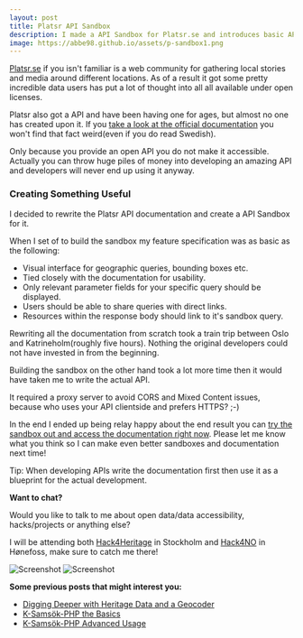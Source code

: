 ```yaml
---
layout: post
title: Platsr API Sandbox
description: I made a API Sandbox for Platsr.se and introduces basic API accessibility.
image: https://abbe98.github.io/assets/p-sandbox1.png
---
```

[Platsr.se][0] if you isn't familiar is a web community for gathering local stories and media around different locations. As of a result it got some pretty incredible data users has put a lot of thought into all all available under open licenses.

Platsr also got a API and have been having one for ages, but almost no one has created upon it. If you [take a look at the official documentation][1] you won't find that fact weird(even if you do read Swedish).

Only because you provide an open API you do not make it accessible. Actually you can throw huge piles of money into developing an amazing API and developers will never end up using it anyway.

### Creating Something Useful

I decided to rewrite the Platsr API documentation and create a API Sandbox for it.

When I set of to build the sandbox my feature specification was as basic as the following\:

 - Visual interface for geographic queries, bounding boxes etc.
 - Tied closely with the documentation for usability.
 - Only relevant parameter fields for your specific query should be displayed.
 - Users should be able to share queries with direct links.
 - Resources within the response body should link to it's sandbox query.

Rewriting all the documentation from scratch took a train trip between Oslo and Katrineholm(roughly five hours). Nothing the original developers could not have invested in from the beginning.

Building the sandbox on the other hand took a lot more time then it would have taken me to write the actual API.

It required a proxy server to avoid CORS and Mixed Content issues, because who uses your API clientside and prefers HTTPS? ;-)

In the end I ended up being relay happy about the end result you can [try the sandbox out and access the documentation right now][2]. Please let me know what you think so I can make even better sandboxes and documentation next time! 

Tip: When developing APIs write the documentation first then use it as a blueprint for the actual development.

**Want to chat?**

Would you like to talk to me about open data/data accessibility, hacks/projects or anything else?

I will be attending both [Hack4Heritage][3] in Stockholm and [Hack4NO][4] in H&oslash;nefoss, make sure to catch me there!

![Screenshot](https://abbe98.github.io/assets/p-sandbox1.png)
![Screenshot](https://abbe98.github.io/assets/p-sandbox2.png)

**Some previous  posts that might interest you\:**

 - [Digging Deeper with Heritage Data and a Geocoder][5]
 - [K-Sams&ouml;k-PHP the Basics][6]
 - [K-Sams&ouml;k-PHP Advanced Usage][7]

[0]: http://www.platsr.se/platsr/
[1]:  http://www.platsr.nu/platsrs-api/
[2]: https://abbe98.github.io/platsr-api-sandbox/index.html
[3]: http://www.hack4heritage.se/sv/
[4]: http://hack4.no/
[5]: https://abbe98.github.io/blog/2016/02/04/digging-deeper-with-heritage-data-and-a-geocoder
[6]: https://abbe98.github.io/blog/2016/01/25/ksamsok-the-basics
[7]: https://abbe98.github.io/blog/2016/01/26/ksamsok-php-advanced-usage
